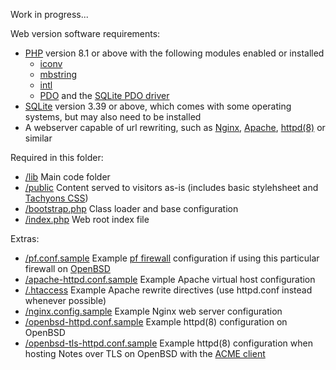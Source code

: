Work in progress...

Web version software requirements:
* [PHP](https://www.php.net/manual/en/install.php) version 8.1 or above with the following modules enabled or installed
	* [iconv](https://www.php.net/manual/en/intro.iconv.php)
	* [mbstring](https://www.php.net/manual/en/intro.mbstring.php)
	* [intl](https://www.php.net/manual/en/intro.intl.php)
	* [PDO](https://www.php.net/manual/en/intro.pdo.php) and the [SQLite PDO driver](https://www.php.net/manual/en/ref.pdo-sqlite.php)
* [SQLite](https://sqlite.org/index.html) version 3.39 or above, which comes with some operating systems, but may also need to be installed
* A webserver capable of url rewriting, such as [Nginx](https://nginx.org/en/), [Apache](https://httpd.apache.org/), [httpd(8)](https://man.openbsd.org/httpd) or similar

Required in this folder:
* [/lib](https://github.com/cypnk/Notes/tree/main/web/lib) Main code folder
* [/public](https://github.com/cypnk/Notes/tree/main/web/public) Content served to visitors as-is (includes basic stylehsheet and [Tachyons CSS](https://tachyons.io/))
* [/bootstrap.php](https://github.com/cypnk/Notes/blob/main/web/bootstrap.php) Class loader and base configuration
* [/index.php](https://github.com/cypnk/Notes/blob/main/web/index.php) Web root index file

Extras:
* [/pf.conf.sample](https://github.com/cypnk/Notes/blob/main/web/pf.conf.sample) Example [pf firewall](https://man.openbsd.org/pf) configuration if using this particular firewall on [OpenBSD](https://www.openbsd.org/)
* [/apache-httpd.conf.sample](https://github.com/cypnk/Notes/blob/main/web/apache-httpd.conf.sample) Example Apache virtual host configuration
* [/.htaccess](https://github.com/cypnk/Notes/blob/main/web/.htaccess) Example Apache rewrite directives (use httpd.conf instead whenever possible)
* [/nginx.config.sample](https://github.com/cypnk/Notes/blob/main/web/nginx.config.sample) Example Nginx web server configuration
* [/openbsd-httpd.conf.sample](https://github.com/cypnk/Notes/blob/main/web/openbsd-httpd.conf.sample) Example httpd(8) configuration on OpenBSD
* [/openbsd-tls-httpd.conf.sample](https://github.com/cypnk/Notes/blob/main/web/openbsd-tls-httpd.conf.sample) Example httpd(8) configuration when hosting Notes over TLS on OpenBSD with the [ACME client](https://man.openbsd.org/acme-client.1)
